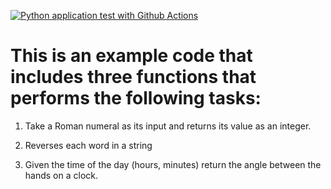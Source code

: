 [![Python application test with Github Actions](https://github.com/mbonav/roman_reverse_clock/actions/workflows/main.yml/badge.svg)](https://github.com/roman_reverse_clock/scaffold/actions/workflows/main.yml)


# This is an example code that includes three functions that performs the following tasks: 


1.	Take a Roman numeral as its input and returns its value as an integer.
  
3.	Reverses each word in a string
   
5.	Given the time of the day (hours, minutes) return the angle between the hands on a clock.
